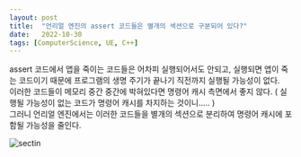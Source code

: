 ```yaml
---
layout: post
title:  "언리얼 엔진의 assert 코드들은 별개의 섹션으로 구분되어 있다?"
date:   2022-10-30
tags: [ComputerScience, UE, C++]
---          
```

                 
assert 코드에서 앱을 죽이는 코드들은 어차피 실행되어서도 안되고, 실행되면 앱이 죽는 코드이기 때문에 프로그램의 생명 주기가 끝나기 직전까지 실행될 가능성이 없다.        
이러한 코드들이 메모리 중간 중간에 박혀있다면 명령어 캐시 측면에서 좋지 않다. ( 실행될 가능성이 없는 코드가 명령어 캐시를 차지하는 것이니..... )       
그러니 언리얼 엔진에서는 이러한 코드들을 별개의 섹션으로 분리하여 명령어 캐시에 포함될 가능성을 줄인다.        
            
![sectin](https://user-images.githubusercontent.com/33873804/199056995-f87cfdfb-93b7-42eb-874b-2aab26c14f15.png)         
